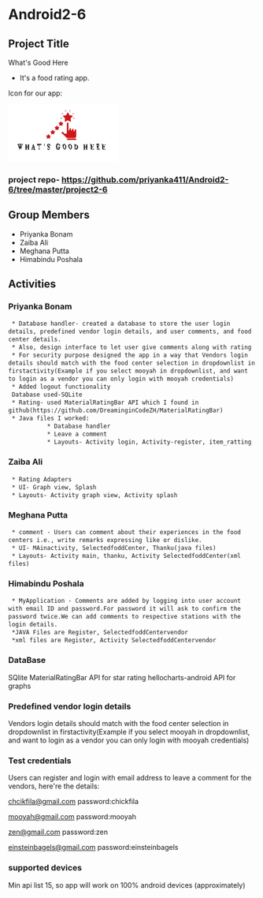 # Android2-6

## Project Title

What's Good Here

- It's a food rating app.

Icon for our app:

![logo](https://github.com/priyanka411/Android2-6/blob/master/logo.png)

### project repo- https://github.com/priyanka411/Android2-6/tree/master/project2-6 
## Group Members
* Priyanka Bonam
* Zaiba Ali
* Meghana Putta
* Himabindu Poshala

## Activities
### Priyanka Bonam
     * Database handler- created a database to store the user login details, predefined vendor login details, and user comments, and food center details.
     * Also, design interface to let user give comments along with rating
     * For security purpose designed the app in a way that Vendors login details should match with the food center selection in dropdownlist in firstactivity(Example if you select mooyah in dropdownlist, and want to login as a vendor you can only login with mooyah credentials)
     * Added logout functionality
     Database used-SQLite
     * Rating- used MaterialRatingBar API which I found in github(https://github.com/DreaminginCodeZH/MaterialRatingBar)
     * Java files I worked:
               * Database handler
               * Leave a comment
               * Layouts- Activity login, Activity-register, item_ratting

### Zaiba Ali
     * Rating Adapters
     * UI- Graph view, Splash
     * Layouts- Activity graph view, Activity splash

### Meghana Putta
     * comment - Users can comment about their experiences in the food centers i.e., write remarks expressing like or dislike.
     * UI- MAinactivity, SelectedfoddCenter, Thanku(java files)
     * Layouts- Activity main, thanku, Activity SelectedfoddCenter(xml files)

### Himabindu Poshala
     * MyApplication - Comments are added by logging into user account with email ID and password.For password it will ask to confirm the password twice.We can add comments to respective stations with the login details.
     *JAVA Files are Register, SelectedfoddCentervendor
     *xml files are Register, Activity SelectedfoddCentervendor

### DataBase
SQlite
MaterialRatingBar API for star rating
hellocharts-android API for graphs


### Predefined vendor login details

Vendors login details should match with the food center selection in dropdownlist in firstactivity(Example if you select mooyah in dropdownlist, and want to login as a vendor you can only login with mooyah credentials)
### Test credentials

Users can register and login with email address to leave a comment
for the vendors, here're the details:

chcikfila@gmail.com
password:chickfila

mooyah@gmail.com
password:mooyah

zen@gmail.com
password:zen

einsteinbagels@gmail.com
password:einsteinbagels

### supported devices 

Min api list 15, so app will work on 100% android devices (approximately)


